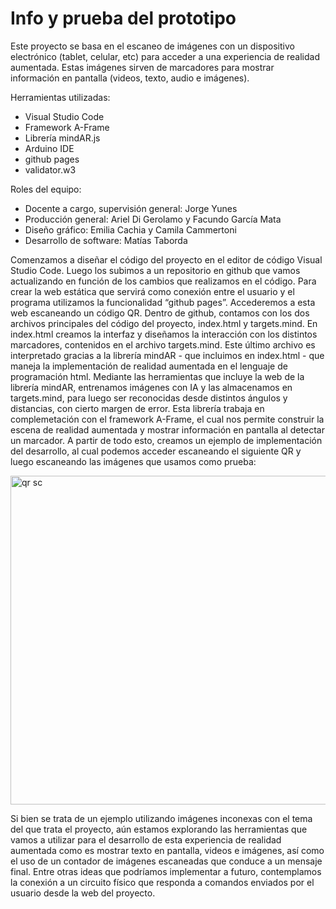 # Info y prueba del prototipo

Este proyecto se basa en el escaneo de imágenes con un dispositivo electrónico (tablet, celular, etc) para acceder a una experiencia de realidad aumentada. Estas imágenes sirven de marcadores para mostrar información en pantalla (videos, texto, audio e imágenes). 

Herramientas utilizadas: 
* Visual Studio Code
* Framework A-Frame
* Librería mindAR.js
* Arduino IDE
* github pages
* validator.w3

Roles del equipo:
* Docente a cargo, supervisión general: Jorge Yunes
* Producción general: Ariel Di Gerolamo y Facundo García Mata
* Diseño gráfico: Emilia Cachia y Camila Cammertoni
* Desarrollo de software: Matías Taborda


Comenzamos a diseñar el código del proyecto en el editor de código Visual Studio Code. Luego los subimos a un repositorio en github que vamos actualizando en función de los cambios que realizamos en el código. Para crear la web estática que servirá como conexión entre el usuario y el programa utilizamos la funcionalidad “github pages”. Accederemos a esta web escaneando un código QR. 
Dentro de github, contamos con los dos archivos principales del código del proyecto, index.html y targets.mind. En index.html creamos la interfaz y diseñamos la interacción con los distintos marcadores, contenidos en el archivo targets.mind. Este último archivo es interpretado gracias a la librería mindAR - que incluimos en index.html - que maneja la implementación de realidad aumentada en el lenguaje de programación html. Mediante las herramientas que incluye la web de la librería mindAR, entrenamos imágenes con IA y las almacenamos en targets.mind, para luego ser reconocidas desde distintos ángulos y distancias, con cierto margen de error. Esta librería trabaja en complemetación con el framework A-Frame, el cual nos permite construir la escena de realidad aumentada y mostrar información en pantalla al detectar un marcador.
A partir de todo esto, creamos un ejemplo de implementación del desarrollo, al cual podemos acceder escaneando el siguiente QR y luego escaneando las imágenes que usamos como prueba:

<img width="566" height="526" alt="qr sc" src="https://github.com/user-attachments/assets/496bb1f2-1fb9-4823-8944-66536949857c" />

Si bien se trata de un ejemplo utilizando imágenes inconexas con el tema del que trata el proyecto, aún estamos explorando las herramientas que vamos a utilizar para el desarrollo de esta experiencia de realidad aumentada como es mostrar texto en pantalla, videos e imágenes, así como el uso de un contador de imágenes escaneadas que conduce a un mensaje final.
Entre otras ideas que podríamos implementar a futuro, contemplamos la conexión a un circuito físico que responda a comandos enviados por el usuario desde la web del proyecto.
